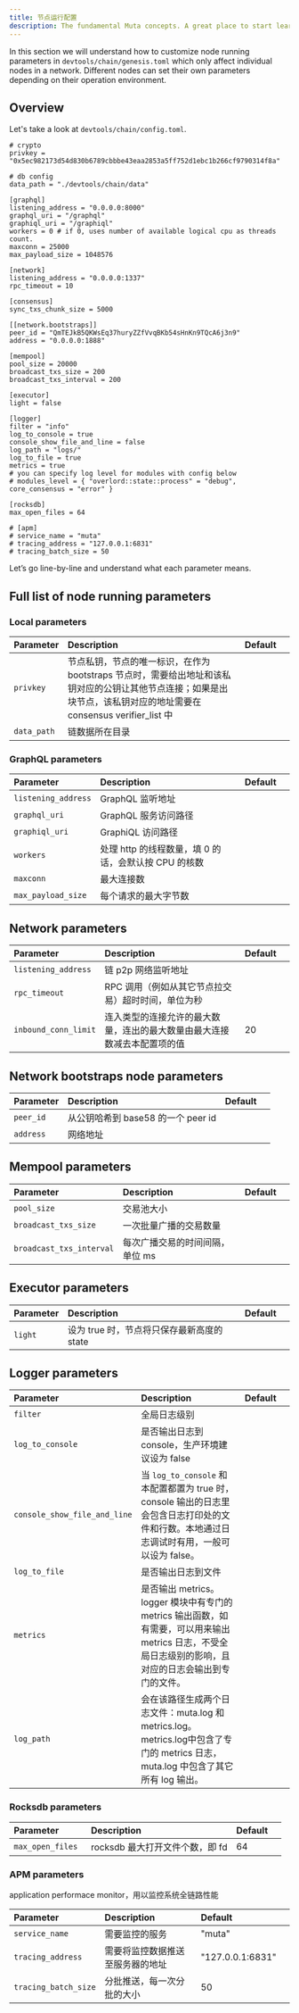 ```yaml
---
title: 节点运行配置
description: The fundamental Muta concepts. A great place to start learning about Muta.
---
```


In this section we will understand how to customize node running parameters in `devtools/chain/genesis.toml` which only affect individual nodes in a network. Different nodes can set their own parameters depending on their operation environment.

## Overview

Let's take a look at `devtools/chain/config.toml`.

```
# crypto
privkey = "0x5ec982173d54d830b6789cbbbe43eaa2853a5ff752d1ebc1b266cf9790314f8a"

# db config
data_path = "./devtools/chain/data"

[graphql]
listening_address = "0.0.0.0:8000"
graphql_uri = "/graphql"
graphiql_uri = "/graphiql"
workers = 0 # if 0, uses number of available logical cpu as threads count.
maxconn = 25000
max_payload_size = 1048576

[network]
listening_address = "0.0.0.0:1337"
rpc_timeout = 10

[consensus]
sync_txs_chunk_size = 5000

[[network.bootstraps]]
peer_id = "QmTEJkB5QKWsEq37huryZZfVvqBKb54sHnKn9TQcA6j3n9"
address = "0.0.0.0:1888"

[mempool]
pool_size = 20000
broadcast_txs_size = 200
broadcast_txs_interval = 200

[executor]
light = false

[logger]
filter = "info"
log_to_console = true
console_show_file_and_line = false
log_path = "logs/"
log_to_file = true
metrics = true
# you can specify log level for modules with config below
# modules_level = { "overlord::state::process" = "debug", core_consensus = "error" }

[rocksdb]
max_open_files = 64

# [apm]
# service_name = "muta"
# tracing_address = "127.0.0.1:6831"
# tracing_batch_size = 50
```

Let’s go line-by-line and understand what each parameter means.

## Full list of node running parameters

### Local parameters

| Parameter     | Description                                                                                                   |Default   |   |
|:--------------|:--------------------------------------------------------------------------------------------------------------|:---      |:--|
| `privkey`   | 节点私钥，节点的唯一标识，在作为 bootstraps 节点时，需要给出地址和该私钥对应的公钥让其他节点连接；如果是出块节点，该私钥对应的地址需要在 consensus verifier_list 中 |         |   |
| `data_path`    | 链数据所在目录                                                                                |        |   |

### GraphQL parameters

| Parameter     | Description                                                                                                   |Default   ||
|:--------------|:--------------------------------------------------------------------------------------------------------------|:---      |:--   |
| `listening_address`| GraphQL 监听地址                                                          |         ||
| `graphql_uri`        | GraphQL 服务访问路径                                                                                   |        ||
| `graphiql_uri`      | GraphiQL 访问路径                                                                                           |          ||
| `workers`      | 处理 http 的线程数量，填 0 的话，会默认按 CPU 的核数                                                               |          ||
| `maxconn`      | 最大连接数                                                                                                       |          ||
| `max_payload_size`| 每个请求的最大字节数

## Network parameters

| Parameter     | Description                                                                                                   |Default   ||
|:--------------|:--------------------------------------------------------------------------------------------------------------|:---      |:--   |
| `listening_address`| 链 p2p 网络监听地址                                                          |         ||
| `rpc_timeout`        | RPC 调用（例如从其它节点拉交易）超时时间，单位为秒                                                                                  |        ||
| `inbound_conn_limit`|连入类型的连接允许的最大数量，连出的最大数量由最大连接数减去本配置项的值     | 20||

## Network bootstraps node parameters

| Parameter     | Description                                                                                                   |Default   ||
|:--------------|:--------------------------------------------------------------------------------------------------------------|:---      |:--   |
| `peer_id`| 从公钥哈希到 base58 的一个 peer id                                                         |         ||
| `address`        | 网络地址                                                                                  |        ||

## Mempool parameters

| Parameter     | Description                                                                                                   |Default   ||
|:--------------|:--------------------------------------------------------------------------------------------------------------|:---      |:--   |
| `pool_size`| 交易池大小                                                        |         ||
| `broadcast_txs_size` | 一次批量广播的交易数量                                                                                  |        ||
| `broadcast_txs_interval`      | 每次广播交易的时间间隔，单位 ms                                                                        |          ||

## Executor parameters

| Parameter     | Description                                                                                                   |Default   ||
|:--------------|:--------------------------------------------------------------------------------------------------------------|:---      |:--   |
| `light`| 设为 true 时，节点将只保存最新高度的 state                                                         |         ||

## Logger parameters

| Parameter     | Description                                                                                                   |Default   ||
|:--------------|:--------------------------------------------------------------------------------------------------------------|:---      |:--   |
| `filter`| 全局日志级别                                                         |         ||
| `log_to_console`        | 是否输出日志到 console，生产环境建议设为 false                                                                       |        ||
| `console_show_file_and_line`      | 当 `log_to_console` 和本配置都置为 true 时，console 输出的日志里会包含日志打印处的文件和行数。本地通过日志调试时有用，一般可以设为 false。                                                                  |          ||
| `log_to_file`      | 是否输出日志到文件                                                              |          ||
| `metrics`      | 是否输出 metrics。logger 模块中有专门的 metrics 输出函数，如有需要，可以用来输出 metrics 日志，不受全局日志级别的影响，且对应的日志会输出到专门的文件。      |          ||
| `log_path`| 会在该路径生成两个日志文件：muta.log 和 metrics.log。metrics.log中包含了专门的 metrics 日志，muta.log 中包含了其它所有 log 输出。      |         ||

### Rocksdb parameters

| Parameter     | Description                                                                                                   |Default   ||
|:--------------|:--------------------------------------------------------------------------------------------------------------|:---      |:--   |
| `max_open_files `|     rocksdb 最大打开文件个数，即 fd                      |   64      ||

### APM parameters

application performace monitor，用以监控系统全链路性能

| Parameter     | Description                                                                                                   |Default   ||
|:--------------|:--------------------------------------------------------------------------------------------------------------|:---      |:--   |
| `service_name`|     需要监控的服务                       |   "muta"      ||
| `tracing_address`|     需要将监控数据推送至服务器的地址                       |   "127.0.0.1:6831"     ||
| `tracing_batch_size`|     分批推送，每一次分批的大小                       |   50      ||



